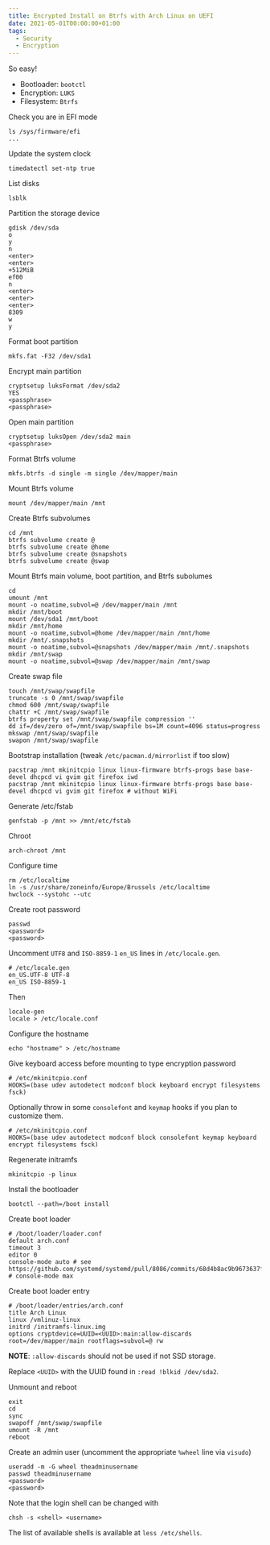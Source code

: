 ```yaml
---
title: Encrypted Install on Btrfs with Arch Linux on UEFI
date: 2021-05-01T00:00:00+01:00
tags:
  - Security
  - Encryption
---
```


So easy!

<!--more-->

  - Bootloader: `bootctl`
  - Encryption: `LUKS`
  - Filesystem: `Btrfs`

Check you are in EFI mode

	ls /sys/firmware/efi
	...

Update the system clock

	timedatectl set-ntp true

List disks

	lsblk

Partition the storage device

	gdisk /dev/sda
	o
	y
	n
	<enter>
	<enter>
	+512MiB
	ef00
	n
	<enter>
	<enter>
	<enter>
	8309
	w
	y

Format boot partition

	mkfs.fat -F32 /dev/sda1

Encrypt main partition

	cryptsetup luksFormat /dev/sda2
	YES
	<passphrase>
	<passphrase>

Open main partition

	cryptsetup luksOpen /dev/sda2 main
	<passphrase>

Format Btrfs volume

	mkfs.btrfs -d single -m single /dev/mapper/main

Mount Btrfs volume

	mount /dev/mapper/main /mnt

Create Btrfs subvolumes

	cd /mnt
	btrfs subvolume create @
	btrfs subvolume create @home
	btrfs subvolume create @snapshots
	btrfs subvolume create @swap

Mount Btrfs main volume, boot partition, and Btrfs subolumes

	cd
	umount /mnt
	mount -o noatime,subvol=@ /dev/mapper/main /mnt
	mkdir /mnt/boot
	mount /dev/sda1 /mnt/boot
	mkdir /mnt/home
	mount -o noatime,subvol=@home /dev/mapper/main /mnt/home
	mkdir /mnt/.snapshots
	mount -o noatime,subvol=@snapshots /dev/mapper/main /mnt/.snapshots
	mkdir /mnt/swap
	mount -o noatime,subvol=@swap /dev/mapper/main /mnt/swap

Create swap file

	touch /mnt/swap/swapfile
	truncate -s 0 /mnt/swap/swapfile
	chmod 600 /mnt/swap/swapfile
	chattr +C /mnt/swap/swapfile
	btrfs property set /mnt/swap/swapfile compression ''
	dd if=/dev/zero of=/mnt/swap/swapfile bs=1M count=4096 status=progress
	mkswap /mnt/swap/swapfile
	swapon /mnt/swap/swapfile

Bootstrap installation (tweak `/etc/pacman.d/mirrorlist` if too slow)

	pacstrap /mnt mkinitcpio linux linux-firmware btrfs-progs base base-devel dhcpcd vi gvim git firefox iwd
	pacstrap /mnt mkinitcpio linux linux-firmware btrfs-progs base base-devel dhcpcd vi gvim git firefox # without WiFi

Generate /etc/fstab

	genfstab -p /mnt >> /mnt/etc/fstab

Chroot

	arch-chroot /mnt

Configure time

	rm /etc/localtime
	ln -s /usr/share/zoneinfo/Europe/Brussels /etc/localtime
	hwclock --systohc --utc

Create root password

	passwd
	<password>
	<password>

Uncomment `UTF8` and `ISO-8859-1` `en_US` lines in `/etc/locale.gen`.

	# /etc/locale.gen
	en_US.UTF-8 UTF-8
	en_US ISO-8859-1

Then

	locale-gen
	locale > /etc/locale.conf

Configure the hostname

	echo "hostname" > /etc/hostname

Give keyboard access before mounting to type encryption password

	# /etc/mkinitcpio.conf
	HOOKS=(base udev autodetect modconf block keyboard encrypt filesystems fsck)

Optionally throw in some `consolefont` and `keymap` hooks if you plan to
customize them.

	# /etc/mkinitcpio.conf
	HOOKS=(base udev autodetect modconf block consolefont keymap keyboard encrypt filesystems fsck)

Regenerate initramfs

	mkinitcpio -p linux

Install the bootloader

	bootctl --path=/boot install

Create boot loader

	# /boot/loader/loader.conf
	default arch.conf
	timeout 3
	editor 0
	console-mode auto # see https://github.com/systemd/systemd/pull/8086/commits/68d4b8ac9b9673637fa198b735f6e64b78b35d3b
	# console-mode max

Create boot loader entry

	# /boot/loader/entries/arch.conf
	title Arch Linux
	linux /vmlinuz-linux
	initrd /initramfs-linux.img
	options cryptdevice=UUID=<UUID>:main:allow-discards root=/dev/mapper/main rootflags=subvol=@ rw

**NOTE**: `:allow-discards` should not be used if not SSD storage.

Replace `<UUID>` with the UUID found in `:read !blkid /dev/sda2`.

Unmount and reboot

	exit
	cd
	sync
	swapoff /mnt/swap/swapfile
	umount -R /mnt
	reboot

Create an admin user (uncomment the appropriate `%wheel` line via `visudo`)

	useradd -m -G wheel theadminusername
	passwd theadminusername
	<password>
	<password>

Note that the login shell can be changed with

	chsh -s <shell> <username>

The list of available shells is available at `less /etc/shells`.
